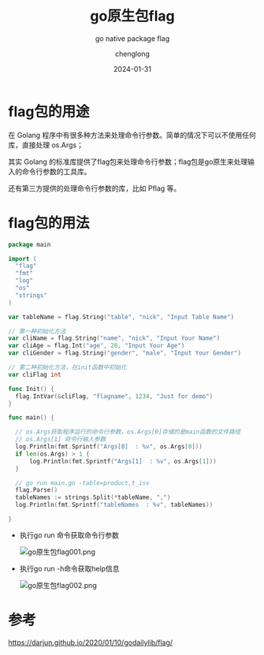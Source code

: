 ﻿---
layout:     post
title:      go原生包flag
subtitle:   go native package flag
date:       2024-01-31
author:     chenglong
header-img: img/post-bg-ios9-web.jpg
catalog: true
tags:

- Golang

---

# flag包的用途

在 Golang 程序中有很多种方法来处理命令行参数。简单的情况下可以不使用任何库，直接处理 os.Args；

其实 Golang 的标准库提供了flag包来处理命令行参数；flag包是go原生来处理输入的命令行参数的工具库。

还有第三方提供的处理命令行参数的库，比如 Pflag 等。

# flag包的用法

  ```go
package main

import (
	"flag"
	"fmt"
	"log"
	"os"
	"strings"
)

var tableName = flag.String("table", "nick", "Input Table Name")

// 第一种初始化方法
var cliName = flag.String("name", "nick", "Input Your Name")
var cliAge = flag.Int("age", 28, "Input Your Age")
var cliGender = flag.String("gender", "male", "Input Your Gender")

// 第二种初始化方法，在init函数中初始化
var cliFlag int

func Init() {
	flag.IntVar(&cliFlag, "flagname", 1234, "Just for demo")
}

func main() {

	// os.Args获取程序运行的命令行参数，os.Args[0]存储的是main函数的文件路径
	// os.Args[1] 命令行输入参数
	log.Println(fmt.Sprintf("Args[0]  : %v", os.Args[0]))
	if len(os.Args) > 1 {
		log.Println(fmt.Sprintf("Args[1]  : %v", os.Args[1]))
	}

	// go run main.go -table=product,t_isv
	flag.Parse()
	tableNames := strings.Split(*tableName, ",")
	log.Println(fmt.Sprintf("tableNames  : %v", tableNames))

}
```

- 执行go run 命令获取命令行参数

  ![go原生包flag001.png](https://chenglong799466.github.io/img/go原生包flag001.png)

- 执行go run -h命令获取help信息

  ![go原生包flag002.png](https://chenglong799466.github.io/img/go原生包flag002.png)

# 参考

<https://darjun.github.io/2020/01/10/godailylib/flag/>
